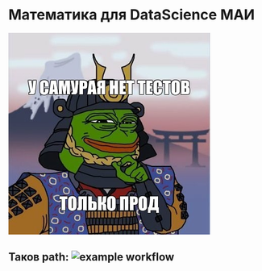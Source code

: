 # Математика для DataScience МАИ

![](images/samurai.png)

## Таков path: ![example workflow](https://github.com/gametwix/math_datascience_mai/actions/workflows/autonests.yml/badge.svg)